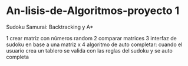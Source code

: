 # An-lisis-de-Algoritmos-proyecto 1
Sudoku Samurai: Backtracking y A* 

1 crear matriz con números random 
2 comparar matrices 
3 interfaz de sudoku en base a una matriz x
4 algoritmo de auto completar: cuando el usuario crea un tablero se valida con las reglas del sudoku y se auto completa
